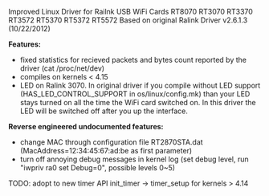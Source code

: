 Improved Linux Driver for Railnk USB WiFi Cards RT8070 RT3070 RT3370 RT3572 RT5370 RT5372 RT5572
Based on original Ralink Driver v2.6.1.3 (10/22/2012)

<b>Features:</b><br>
* fixed statistics for recieved packets and bytes count reported by the driver (cat /proc/net/dev)
* compiles on kernels < 4.15<br>
* LED on Ralink 3070. In original driver if you compile without LED support (HAS_LED_CONTROL_SUPPORT in os/linux/config.mk) than your LED stays turned on all the time the WiFi card switched on. In this driver the LED will be switched off after you up the interface.<br>

<b>Reverse engineered undocumented features:</b>
* change MAC through configuration file RT2870STA.dat (MacAddress=12:34:45:67:ad:be as first parameter)
* turn off annoying debug messages in kernel log (set debug level, run "iwpriv ra0 set Debug=0", possible levels 0~5)

TODO: adopt to new timer API init_timer -> timer_setup for kernels > 4.14
